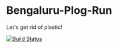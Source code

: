 # Bengaluru-Plog-Run
Let's get rid of plastic!

[![Build Status](https://travis-ci.org/siddhantvinchurkar/Bengaluru-Plog-Run.svg?branch=master)](https://travis-ci.org/siddhantvinchurkar/Bengaluru-Plog-Run)
